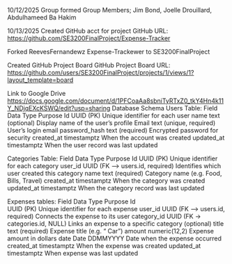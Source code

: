 10/12/2025
Group formed
Group Members; Jim Bond, Joelle Drouillard, Abdulhameed Ba Hakim

10/13/2025 
Created GitHub acct for project
GitHub URL: 
https://github.com/SE3200FinalProject/Expense-Tracker

Forked ReevesFernandewz Expense-Trackewer to SE3200FinalProject

Created GitHub Project Board
GitHub Project Board URL: 
https://github.com/users/SE3200FinalProject/projects/1/views/1?layout_template=board

Link to Google Drive https://docs.google.com/document/d/1PFCoaAa8sbniTyRTxZ0_tkY4Hn4k11Y_NDjqEXcKSWQ/edit?usp=sharing
Database Schema 
Users Table:
Field
Data Type
Purpose
Id
UUID (PK)
Unique identifier for each user
name
text (optional)
Display name of the user’s profile
Email
text (unique, required)
User’s login email
password_hash
text (required)
Encrypted password for security
created_at
timestamptz
When the account was created
updated_at
timestamptz
When the user record was last updated

 
Categories Table:
Field
Data Type
Purpose
Id
UUID (PK)
Unique identifier for each category
user_id
UUID (FK --> users.id, required)
Identifies which user created this category
name
text (required)
Category name (e.g. Food, Bills, Travel)
created_at
timestamptz
When the category was created
updated_at
timestamptz
When the category record was last updated

 
 
Expenses tables:
Field
Data Type
Purpose
Id                      	
UUID (PK)
Unique identifier for each expense
user_id
UUID (FK --> users.id, required)
Connects the expense to its user
category_id
UUID (FK → categories.id, NULL)
Links an expense to a specific category (optional)
title
text (required)
Expense title (e.g. “ Car”)
amount
numeric(12,2)
Expense amount in dollars
date
Date DDMMYYYY
Date when the expense occurred
created_at
timestamptz
When the expense was created
updated_at
timestamptz
When expense was last updated











